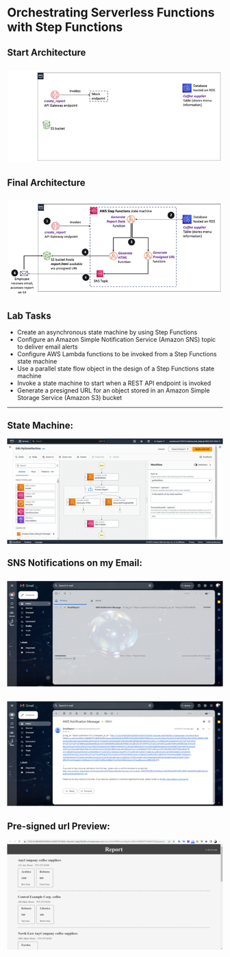 # Orchestrating Serverless Functions with Step Functions

## Start Architecture
![Start Architecture](screenshots/start-lab.png)
---
## Final Architecture
![Final Architecture](screenshots/end-lab.png)
---
## Lab Tasks

* Create an asynchronous state machine by using Step Functions
* Configure an Amazon Simple Notification Service (Amazon SNS) topic to deliver email alerts
* Configure AWS Lambda functions to be invoked from a Step Functions state machine
* Use a parallel state flow object in the design of a Step Functions state machine
* Invoke a state machine to start when a REST API endpoint is invoked
* Generate a presigned URL for an object stored in an Amazon Simple Storage Service (Amazon S3) bucket
---
## State Machine:
![state machine](screenshots/statemachine.png)

## SNS Notifications on my Email:
![sns notification-1](screenshots/sns-1.png)
---
![sns notification-2](screenshots/sns-2.png)
---
## Pre-signed url Preview:

![report](screenshots/report-html.png)